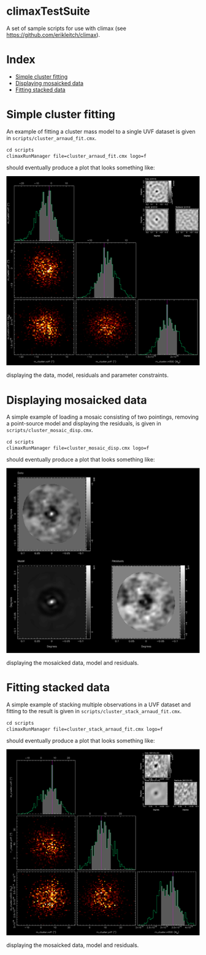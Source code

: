 # climaxTestSuite
A set of sample scripts for use with climax (see https://github.com/erikleitch/climax).

# Index

* <a href=#cluster_fit>Simple cluster fitting</a>
* <a href=#mosaic_disp>Displaying mosaicked data</a>
* <a href=#stacked_fit>Fitting stacked data</a>
  
# <a name=cluster_fit>Simple cluster fitting</a>

An example of fitting a cluster mass model to a single UVF dataset is given in ```scripts/cluster_arnaud_fit.cmx```.

```
cd scripts
climaxRunManager file=cluster_arnaud_fit.cmx logo=f
```
should eventually produce a plot that looks something like:

![ClusterFit](https://github.com/erikleitch/climaxTestSuite/blob/master/images/cluster_arnaud_fit.png)

displaying the data, model, residuals and parameter constraints.

# <a name=mosaic_disp>Displaying mosaicked data</a>

A simple example of loading a mosaic consisting of two pointings, removing a point-source model and displaying the residuals, is given in ```scripts/cluster_mosaic_disp.cmx```.

```
cd scripts
climaxRunManager file=cluster_mosaic_disp.cmx logo=f
```
should eventually produce a plot that looks something like:

![ClusterFit](https://github.com/erikleitch/climaxTestSuite/blob/master/images/cluster_mosaic_disp.png)

displaying the mosaicked data, model and residuals.

# <a name=stack_fit>Fitting stacked data</a>

A simple example of stacking multiple observations in a UVF dataset and fitting to the result is given in ```scripts/cluster_stack_arnaud_fit.cmx```.

```
cd scripts
climaxRunManager file=cluster_stack_arnaud_fit.cmx logo=f
```
should eventually produce a plot that looks something like:

![ClusterFit](https://github.com/erikleitch/climaxTestSuite/blob/master/images/cluster_stack_arnaud_fit.png)

displaying the mosaicked data, model and residuals.


